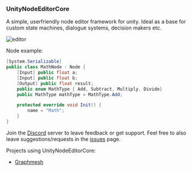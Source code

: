 
### UnityNodeEditorCore
A simple, userfriendly node editor framework for unity. Ideal as a base for custom state machines, dialogue systems, decision makers etc.



![editor](https://user-images.githubusercontent.com/6402525/31379481-a9c15950-adae-11e7-91c4-387dd020261e.png)

Node example:
```csharp
[System.Serializable]
public class MathNode : Node {
    [Input] public float a;
    [Input] public float b;
    [Output] public float result;
    public enum MathType { Add, Subtract, Multiply, Divide}
    public MathType mathType = MathType.Add;

    protected override void Init() {
        name = "Math";
    }
}
```

Join the [Discord](https://discord.gg/qgPrHv4 "Join Discord server") server to leave feedback or get support.
Feel free to also leave suggestions/requests in the [issues](https://github.com/Siccity/UnityNodeEditorCore/issues "Go to Issues") page.

Projects using UnityNodeEditorCore:
* [Graphmesh](https://github.com/Siccity/Graphmesh "Go to github page")
